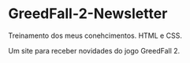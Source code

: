 # GreedFall-2-Newsletter


Treinamento dos meus conehcimentos.
HTML e CSS.

Um site para receber novidades do jogo GreedFall 2.
